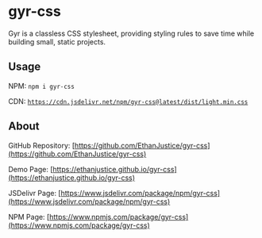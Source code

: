 # gyr-css

Gyr is a classless CSS stylesheet, providing styling rules to save time while building small, static projects.

## Usage

NPM:
 ```npm i gyr-css```

CDN: [```https://cdn.jsdelivr.net/npm/gyr-css@latest/dist/light.min.css```](https://cdn.jsdelivr.net/npm/gyr-css@latest/dist/light.min.css)

## About

GitHub Repository: [https://github.com/EthanJustice/gyr-css](https://github.com/EthanJustice/gyr-css)

Demo Page: [https://ethanjustice.github.io/gyr-css](https://ethanjustice.github.io/gyr-css)

JSDelivr Page: [https://www.jsdelivr.com/package/npm/gyr-css](https://www.jsdelivr.com/package/npm/gyr-css)

NPM Page: [https://www.npmjs.com/package/gyr-css](https://www.npmjs.com/package/gyr-css)
